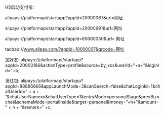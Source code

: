 H5启动支付宝:

alipays://platformapi/startapp?appId=20000067&url=网址

alipays://platformapi/startapp?appId=20000691&url=网址

alipays://platformapi/startapp?appId=60000050&url= 网址

taobao://www.alipay.com/?appId=10000007&qrcode=网址

加好友:
alipays://platformapi/startapp?appId=20000186&actionType=profile&source=by_xxx&userId="+a+"&loginId="+b;

发红包:
alipays://platformapi/startapp?appId=88886666&appLaunchMode=3&canSearch=false&chatLoginId=1&chatUserId=" + a + “&chatUserName=x&chatUserType=1&entryMode=personalStage&prevBiz=chat&schemaMode=portalInside&target=personal&money=”+h+"&amount=" + h + “&remark=” +c;
